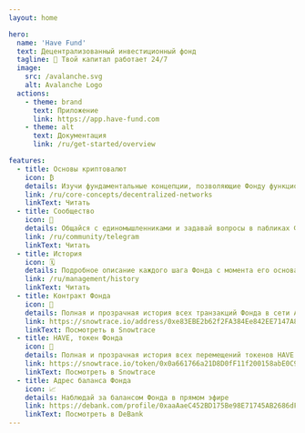 ```yaml
---
layout: home

hero:
  name: 'Have Fund'
  text: Децентрализованный инвестиционный фонд
  tagline: 💎 Твой капитал работает 24/7
  image:
    src: /avalanche.svg
    alt: Avalanche Logo
  actions:
    - theme: brand
      text: Приложение
      link: https://app.have-fund.com
    - theme: alt
      text: Документация
      link: /ru/get-started/overview

features:
  - title: Основы криптовалют
    icon: ₿
    details: Изучи фундаментальные концепции, позволяющие Фонду функционировать
    link: /ru/core-concepts/decentralized-networks
    linkText: Читать
  - title: Сообщество
    icon: 💬
    details: Общайся с единомышленниками и задавай вопросы в пабликах Фонда
    link: /ru/community/telegram
    linkText: Читать
  - title: История
    icon: 🗓
    details: Подробное описание каждого шага Фонда с момента его основания
    link: /ru/management/history
    linkText: Читать
  - title: Контракт Фонда
    icon: 🏦
    details: Полная и прозрачная история всех транзакций Фонда в сети Avalanche
    link: https://snowtrace.io/address/0xe83EBE2b62f2FA384Ee842EE7147A8Cb9CBB2F53
    linkText: Посмотреть в Snowtrace
  - title: HAVE, токен Фонда
    icon: 💸
    details: Полная и прозрачная история всех перемещений токенов HAVE
    link: https://snowtrace.io/token/0x0a661766a21D8D0fF11f200158abE0C9DfB8172f?type=erc20&chainid=43114
    linkText: Посмотреть в Snowtrace
  - title: Адрес баланса Фонда
    icon: 📈
    details: Наблюдай за балансом Фонда в прямом эфире
    link: https://debank.com/profile/0xaaAaeC452BD175Be98E71745AB2686dFb5777777
    linkText: Посмотреть в DeBank
---
```

